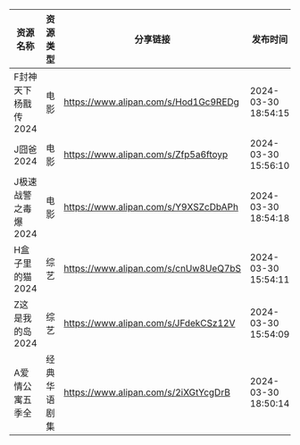 | 资源名称         | 资源类型   | 分享链接                                 | 发布时间                |
| ------------ | ------ | ------------------------------------ | ------------------- |
| F封神天下杨戬传2024 | 电影     | https://www.alipan.com/s/Hod1Gc9REDg | 2024-03-30 18:54:15 |
| J囧爸2024      | 电影     | https://www.alipan.com/s/Zfp5a6ftoyp | 2024-03-30 15:56:10 |
| J极速战警之毒爆2024 | 电影     | https://www.alipan.com/s/Y9XSZcDbAPh | 2024-03-30 18:54:18 |
| H盒子里的猫2024   | 综艺     | https://www.alipan.com/s/cnUw8UeQ7bS | 2024-03-30 15:54:11 |
| Z这是我的岛2024   | 综艺     | https://www.alipan.com/s/JFdekCSz12V | 2024-03-30 15:54:09 |
| A爱情公寓五季全     | 经典华语剧集 | https://www.alipan.com/s/2iXGtYcgDrB | 2024-03-30 18:50:14 |
